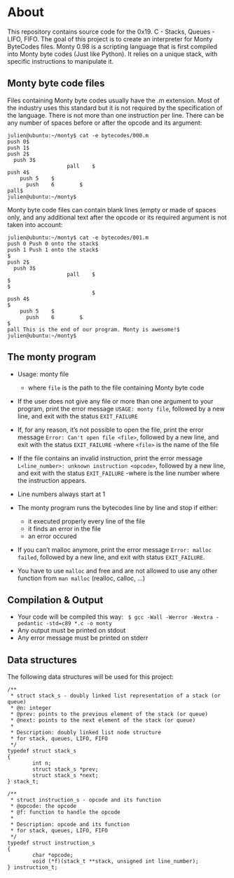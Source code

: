 # About

This repository contains source code for the 0x19. C - Stacks, Queues - LIFO, FIFO. The goal of this project is to create an interpreter for Monty ByteCodes files.
Monty 0.98 is a scripting language that is first compiled into Monty byte codes (Just like Python). It relies on a unique stack, with specific instructions to manipulate it.

## Monty byte code files

Files containing Monty byte codes usually have the .m extension. Most of the industry uses this standard but it is not required by the specification of the language. There is not more than one instruction per line. There can be any number of spaces before or after the opcode and its argument:

```
julien@ubuntu:~/monty$ cat -e bytecodes/000.m
push 0$
push 1$
push 2$
  push 3$
                   pall    $
push 4$
    push 5    $
      push    6        $
pall$
julien@ubuntu:~/monty$
```

Monty byte code files can contain blank lines (empty or made of spaces only, and any additional text after the opcode or its required argument is not taken into account:

```
julien@ubuntu:~/monty$ cat -e bytecodes/001.m
push 0 Push 0 onto the stack$
push 1 Push 1 onto the stack$
$
push 2$
  push 3$
                   pall    $
$
$
                           $
push 4$
$
    push 5    $
      push    6        $
$
pall This is the end of our program. Monty is awesome!$
julien@ubuntu:~/monty$
```


## The monty program

* Usage: monty file
    * where ```file``` is the path to the file containing Monty byte code

* If the user does not give any file or more than one argument to your program, print the error message ```USAGE: monty file```, followed by a new line, and exit with the status ```EXIT_FAILURE```

* If, for any reason, it’s not possible to open the file, print the error message ```Error: Can't open file <file>```, followed by a new line, and exit with the status ```EXIT_FAILURE```
  -where ```<file>``` is the name of the file

* If the file contains an invalid instruction, print the error message ```L<line_number>: unknown instruction <opcode>```, followed by a new line, and exit with the status ```EXIT_FAILURE```
  -where is the line number where the instruction appears.

* Line numbers always start at 1

* The monty program runs the bytecodes line by line and stop if either:
  * it executed properly every line of the file
  * it finds an error in the file
  * an error occured

* If you can’t malloc anymore, print the error message ```Error: malloc failed```, followed by a new line, and exit with status ```EXIT_FAILURE```.

* You have to use ```malloc``` and free and are not allowed to use any other function from ```man malloc``` (realloc, calloc, …)


## Compilation & Output

* Your code will be compiled this way:
``` $ gcc -Wall -Werror -Wextra -pedantic -std=c89 *.c -o monty```
* Any output must be printed on stdout
* Any error message must be printed on stderr

## Data structures

The following data structures will be used for this project: 

```
/**
 * struct stack_s - doubly linked list representation of a stack (or queue)
 * @n: integer
 * @prev: points to the previous element of the stack (or queue)
 * @next: points to the next element of the stack (or queue)
 *
 * Description: doubly linked list node structure
 * for stack, queues, LIFO, FIFO
 */
typedef struct stack_s
{
        int n;
        struct stack_s *prev;
        struct stack_s *next;
} stack_t;
```


```
/**
 * struct instruction_s - opcode and its function
 * @opcode: the opcode
 * @f: function to handle the opcode
 *
 * Description: opcode and its function
 * for stack, queues, LIFO, FIFO
 */
typedef struct instruction_s
{
        char *opcode;
        void (*f)(stack_t **stack, unsigned int line_number);
} instruction_t;
```